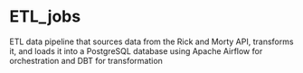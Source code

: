 # ETL_jobs

ETL data pipeline that sources data from the Rick and Morty API, transforms it, and loads it into a PostgreSQL database using Apache Airflow for orchestration and DBT for transformation